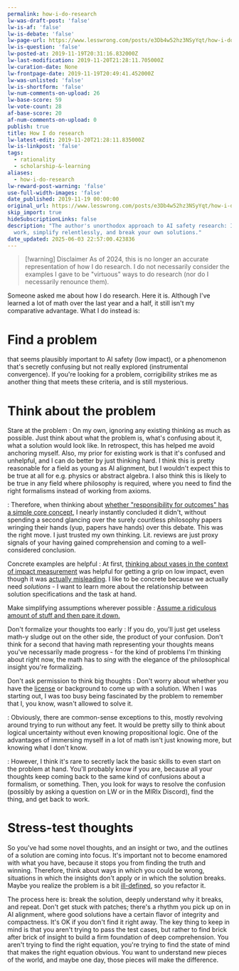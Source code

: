 ```yaml
---
permalink: how-i-do-research
lw-was-draft-post: 'false'
lw-is-af: 'false'
lw-is-debate: 'false'
lw-page-url: https://www.lesswrong.com/posts/e3Db4w52hz3NSyYqt/how-i-do-research
lw-is-question: 'false'
lw-posted-at: 2019-11-19T20:31:16.832000Z
lw-last-modification: 2019-11-20T21:28:11.705000Z
lw-curation-date: None
lw-frontpage-date: 2019-11-19T20:49:41.452000Z
lw-was-unlisted: 'false'
lw-is-shortform: 'false'
lw-num-comments-on-upload: 26
lw-base-score: 59
lw-vote-count: 28
af-base-score: 20
af-num-comments-on-upload: 0
publish: true
title: How I do research
lw-latest-edit: 2019-11-20T21:28:11.835000Z
lw-is-linkpost: 'false'
tags:
  - rationality
  - scholarship-&-learning
aliases:
  - how-i-do-research
lw-reward-post-warning: 'false'
use-full-width-images: 'false'
date_published: 2019-11-19 00:00:00
original_url: https://www.lesswrong.com/posts/e3Db4w52hz3NSyYqt/how-i-do-research
skip_import: true
hideSubscriptionLinks: false
description: "The author's unorthodox approach to AI safety research: Ignore existing
  work, simplify relentlessly, and break your own solutions."
date_updated: 2025-06-03 22:57:00.423836
---
```







> [!warning] Disclaimer
> As of 2024, this is no longer an accurate representation of how I do research. I do not necessarily consider the examples I gave to be "virtuous" ways to do research (nor do I necessarily renounce them).

Someone asked me about how I do research. Here it is. Although I've learned a lot of math over the last year and a half, it still isn't my comparative advantage. What I do instead is:

# Find a problem

that seems plausibly important to AI safety (low impact), or a phenomenon that's secretly confusing but not really explored (instrumental convergence). If you're looking for a problem, corrigibility strikes me as another thing that meets these criteria, and is still mysterious.

# Think about the problem

Stare at the problem
: On my own, ignoring any existing thinking as much as possible. Just think about what the problem is, what's confusing about it, what a solution would look like. In retrospect, this has helped me avoid anchoring myself. Also, my prior for existing work is that it's confused and unhelpful, and I can do better by just thinking hard. I think this is pretty reasonable for a field as young as AI alignment, but I wouldn't expect this to be true at all for e.g. physics or abstract algebra. I also think this is likely to be true in any field where philosophy is required, where you need to find the right formalisms instead of working from axioms.

: Therefore, when thinking about [whether "responsibility for outcomes" has a simple core concept](/overcoming-clinginess-in-impact-measures), I nearly instantly concluded it didn't, without spending a second glancing over the surely countless philosophy papers wringing their hands (yup, papers have hands) over this debate. This was the right move. I just trusted my own thinking. Lit. reviews are just proxy signals of your having gained comprehension and coming to a well-considered conclusion.

Concrete examples are helpful
: At first, [thinking about vases in the context of impact measurement](/whitelisting-impact-measure) was helpful for getting a grip on low impact, even though it was [actually misleading](/world-state-is-the-wrong-abstraction-for-impact). I like to be concrete because we actually need _solutions_ - I want to learn more about the relationship between solution specifications and the task at hand.

Make simplifying assumptions wherever possible
: [Assume a ridiculous amount of stuff and then pare it down.](https://arbital.com/p/unbounded_analysis/)

Don't formalize your thoughts too early
: If you do, you'll just get useless math-y sludge out on the other side, the product of your confusion. Don't think for a second that having math representing your thoughts means you've necessarily made progress - for the kind of problems I'm thinking about right now, the math has to _sing_ with the elegance of the philosophical insight you're formalizing.

Don't ask permission to think big thoughts
: Don't worry about whether you have the [license](https://www.lesswrong.com/posts/dhj9dhiwhq3DX6W8z/hero-licensing) or background to come up with a solution. When I was starting out, I was too busy being fascinated by the problem to remember that I, you know, wasn't allowed to solve it.

: Obviously, there are common-sense exceptions to this, mostly revolving around trying to run without any feet. It would be pretty silly to think about logical uncertainty without even knowing propositional logic. One of the advantages of immersing myself in a lot of math isn't just knowing more, but knowing what I don't know.

: However, I think it's rare to secretly lack the basic skills to even start on the problem at hand. You'll probably know if you are, because all your thoughts keep coming back to the same kind of confusions about a formalism, or something. Then, you look for ways to resolve the confusion (possibly by asking a question on LW or in the MIRIx Discord), find the thing, and get back to work.

# Stress-test thoughts

So you've had some novel thoughts, and an insight or two, and the outlines of a solution are coming into focus. It's important not to become enamored with what you have, because it stops you from finding the truth and winning. Therefore, think about ways in which you could be wrong, situations in which the insights don't apply or in which the solution breaks. Maybe you realize the problem is a bit [ill-defined](/world-state-is-the-wrong-abstraction-for-impact), so you refactor it.

The process here is: break the solution, deeply understand why it breaks, and repeat. Don't get stuck with patches; there's a rhythm you pick up on in AI alignment, where good solutions have a certain flavor of integrity and compactness. It's OK if you don't find it right away. The key thing to keep in mind is that you aren't trying to pass the test cases, but rather to find brick after brick of insight to build a firm foundation of deep comprehension. You aren't trying to find the right equation, you're trying to find the state of mind that makes the right equation obvious. You want to understand new pieces of the world, and maybe one day, those pieces will make the difference.
